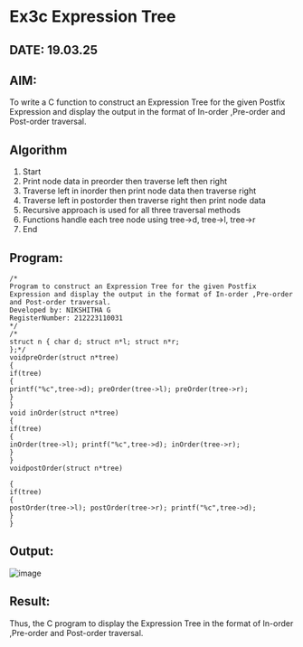 # Ex3c Expression Tree
## DATE: 19.03.25
## AIM:
To write a C function to construct an Expression Tree for the given Postfix Expression and display the output in the format of In-order ,Pre-order and Post-order traversal.

## Algorithm
1. Start
2. Print node data in preorder then traverse left then right
3. Traverse left in inorder then print node data then traverse right
4. Traverse left in postorder then traverse right then print node data
5. Recursive approach is used for all three traversal methods
6. Functions handle each tree node using tree->d, tree->l, tree->r
7. End
   
## Program:
```
/*
Program to construct an Expression Tree for the given Postfix Expression and display the output in the format of In-order ,Pre-order and Post-order traversal.
Developed by: NIKSHITHA G
RegisterNumber: 212223110031
*/
/*
struct n { char d; struct n*l; struct n*r;
};*/
voidpreOrder(struct n*tree)
{
if(tree)
{
printf("%c",tree->d); preOrder(tree->l); preOrder(tree->r);
}
}
void inOrder(struct n*tree)
{
if(tree)
{
inOrder(tree->l); printf("%c",tree->d); inOrder(tree->r);
}
}
voidpostOrder(struct n*tree)

{
if(tree)
{
postOrder(tree->l); postOrder(tree->r); printf("%c",tree->d);
}
}
```

## Output:

![image](https://github.com/user-attachments/assets/59360fe8-6c76-476c-ac1f-bce100133776)

## Result:
Thus, the C program to display the Expression Tree in the format of In-order ,Pre-order and Post-order traversal.
